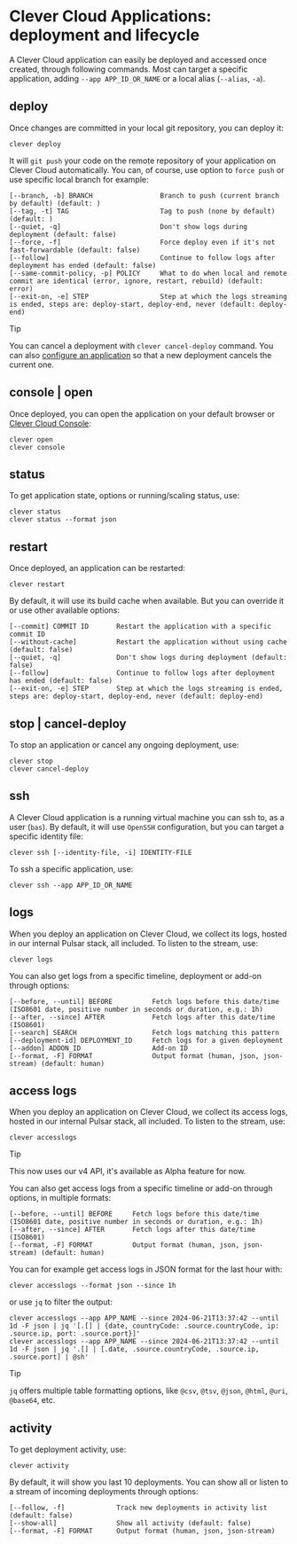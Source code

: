 # Clever Cloud Applications: deployment and lifecycle

A Clever Cloud application can easily be deployed and accessed once created, through following commands. Most can target a specific application, adding `--app APP_ID_OR_NAME` or a local alias (`--alias`, `-a`).

## deploy

Once changes are committed in your local git repository, you can deploy it:

```
clever deploy
```

It will `git push` your code on the remote repository of your application on Clever Cloud automatically. You can, of course, use option to `force push` or use specific local branch for example:

```
[--branch, -b] BRANCH                 Branch to push (current branch by default) (default: )
[--tag, -t] TAG                       Tag to push (none by default) (default: )
[--quiet, -q]                         Don't show logs during deployment (default: false)
[--force, -f]                         Force deploy even if it's not fast-forwardable (default: false)
[--follow]                            Continue to follow logs after deployment has ended (default: false)
[--same-commit-policy, -p] POLICY     What to do when local and remote commit are identical (error, ignore, restart, rebuild) (default: error)
[--exit-on, -e] STEP                  Step at which the logs streaming is ended, steps are: deploy-start, deploy-end, never (default: deploy-end)
```

> [!TIP]
> You can cancel a deployment with `clever cancel-deploy` command. You can also [configure an application](applications-config.md#config) so that a new deployment cancels the current one.

## console | open

Once deployed, you can open the application on your default browser or [Clever Cloud Console](https://console.clever-cloud.com):

```
clever open
clever console
```

## status

To get application state, options or running/scaling status, use:

```
clever status
clever status --format json
```

## restart

Once deployed, an application can be restarted:

```
clever restart
```

By default, it will use its build cache when available. But you can override it or use other available options:

```
[--commit] COMMIT ID       Restart the application with a specific commit ID
[--without-cache]          Restart the application without using cache (default: false)
[--quiet, -q]              Don't show logs during deployment (default: false)
[--follow]                 Continue to follow logs after deployment has ended (default: false)
[--exit-on, -e] STEP       Step at which the logs streaming is ended, steps are: deploy-start, deploy-end, never (default: deploy-end)
```

## stop | cancel-deploy

To stop an application or cancel any ongoing deployment, use:

```
clever stop
clever cancel-deploy
```

## ssh

A Clever Cloud application is a running virtual machine you can ssh to, as a user (`bas`). By default, it will use `OpenSSH` configuration, but you can target a specific identity file:

```
clever ssh [--identity-file, -i] IDENTITY-FILE
```

To ssh a specific application, use:

```
clever ssh --app APP_ID_OR_NAME
```

## logs

When you deploy an application on Clever Cloud, we collect its logs, hosted in our internal Pulsar stack, all included. To listen to the stream, use:

```
clever logs
```

You can also get logs from a specific timeline, deployment or add-on through options:

```
[--before, --until] BEFORE          Fetch logs before this date/time (ISO8601 date, positive number in seconds or duration, e.g.: 1h)
[--after, --since] AFTER            Fetch logs after this date/time (ISO8601)
[--search] SEARCH                   Fetch logs matching this pattern
[--deployment-id] DEPLOYMENT_ID     Fetch logs for a given deployment
[--addon] ADDON_ID                  Add-on ID
[--format, -F] FORMAT               Output format (human, json, json-stream) (default: human)
```

## access logs

When you deploy an application on Clever Cloud, we collect its access logs, hosted in our internal Pulsar stack, all included. To listen to the stream, use:

```
clever accesslogs
```

> [!TIP]
>  This now uses our v4 API, it's available as Alpha feature for now.

You can also get access logs from a specific timeline or add-on through options, in multiple formats:

```
[--before, --until] BEFORE     Fetch logs before this date/time (ISO8601 date, positive number in seconds or duration, e.g.: 1h)
[--after, --since] AFTER       Fetch logs after this date/time (ISO8601)
[--format, -F] FORMAT          Output format (human, json, json-stream) (default: human)
```

You can for example get access logs in JSON format for the last hour with:

```
clever accesslogs --format json --since 1h
```

or use `jq` to filter the output:

```
clever accesslogs --app APP_NAME --since 2024-06-21T13:37:42 --until 1d -F json | jq '[.[] | {date, countryCode: .source.countryCode, ip: .source.ip, port: .source.port}]'
clever accesslogs --app APP_NAME --since 2024-06-21T13:37:42 --until 1d -F json | jq '.[] | [.date, .source.countryCode, .source.ip, .source.port] | @sh'
```

> [!TIP]
> `jq` offers multiple table formatting options, like `@csv`, `@tsv`, `@json`, `@html`, `@uri`, `@base64`, etc.

## activity

To get deployment activity, use:

```
clever activity
```

By default, it will show you last 10 deployments. You can show all or listen to a stream of incoming deployments through options:

```
[--follow, -f]             Track new deployments in activity list (default: false)
[--show-all]               Show all activity (default: false)
[--format, -F] FORMAT      Output format (human, json, json-stream)
```
